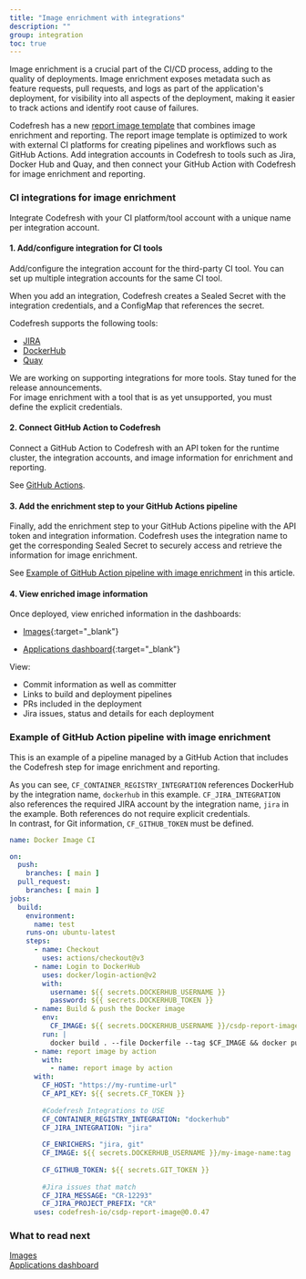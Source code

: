 ```yaml
---
title: "Image enrichment with integrations"
description: ""
group: integration
toc: true
---
```





Image enrichment is a crucial part of the CI/CD process, adding to the quality of deployments. Image enrichment exposes metadata such as feature requests, pull requests, and logs as part of the application's deployment, for visibility into all aspects of the deployment, making it easier to track actions and identify root cause of failures.  

Codefresh has a new [report image template](https://github.com/codefresh-io/csdp-report-image/) that combines image enrichment and reporting. The report image template is optimized to work with external CI platforms for creating pipelines and workflows such as GitHub Actions. Add integration accounts in Codefresh to tools such as Jira, Docker Hub and Quay, and then connect your GitHub Action with Codefresh for image enrichment and reporting. 


### CI integrations for image enrichment
 
Integrate Codefresh with your CI platform/tool account with a unique name per integration account. 

#### 1. Add/configure integration for CI tools

Add/configure the integration account for the third-party CI tool. You can set up multiple integration accounts for the same CI tool.  

When you add an integration, Codefresh creates a Sealed Secret with the integration credentials, and a ConfigMap that references the secret.  

Codefresh supports the following tools:  

* [JIRA]({{site.baseurl}}/docs/integration/jira/)  
* [DockerHub]({{site.baseurl}}/docs/integration/dockerhub/)
* [Quay]({{site.baseurl}}/docs/integration/quay/)  

We are working on supporting integrations for more tools. Stay tuned for the release announcements.  
For image enrichment with a tool that is as yet unsupported, you must define the explicit credentials. 
   
#### 2. Connect GitHub Action to Codefresh

Connect a GitHub Action to Codefresh with an API token for the runtime cluster, the integration accounts, and image information for enrichment and reporting. 

See [GitHub Actions]({{site.baseurl}}/docs/integration/github-actions/).


#### 3. Add the enrichment step to your GitHub Actions pipeline 

Finally, add the enrichment step to your GitHub Actions pipeline with the API token and integration information. Codefresh uses the integration name to get the corresponding Sealed Secret to securely access and retrieve the information for image enrichment.  

See [Example of GitHub Action pipeline with image enrichment](#example-of-github-action-pipeline-with-image-enrichment) in this article.



#### 4. View enriched image information
Once deployed, view enriched information in the dashboards:  


* [Images](https://g.codefresh.io/2.0/images){:target="\_blank"}  

* [Applications dashboard](https://g.codefresh.io/2.0/applications-dashboard){:target="\_blank"}  


View:  

* Commit information as well as committer
* Links to build and deployment pipelines
* PRs included in the deployment
* Jira issues, status and details for each deployment

### Example of GitHub Action pipeline with image enrichment 
This is an example of a pipeline managed by a GitHub Action that includes the Codefresh step for image enrichment and reporting.  

As you can see, `CF_CONTAINER_REGISTRY_INTEGRATION` references DockerHub by the integration name, `dockerhub` in this example. `CF_JIRA_INTEGRATION` also references the required JIRA account by the integration name, `jira` in the example. Both references do not require explicit credentials.  
In contrast, for Git information, `CF_GITHUB_TOKEN` must be defined.

```yaml
name: Docker Image CI

on:
  push:
    branches: [ main ]
  pull_request:
    branches: [ main ]
jobs:
  build:
    environment:
      name: test
    runs-on: ubuntu-latest
    steps:
      - name: Checkout
        uses: actions/checkout@v3
      - name: Login to DockerHub
        uses: docker/login-action@v2
        with:
          username: ${{ secrets.DOCKERHUB_USERNAME }}
          password: ${{ secrets.DOCKERHUB_TOKEN }}
      - name: Build & push the Docker image
        env:
          CF_IMAGE: ${{ secrets.DOCKERHUB_USERNAME }}/csdp-report-image-github-action:example-reported-image
        run: |
          docker build . --file Dockerfile --tag $CF_IMAGE && docker push $CF_IMAGE
      - name: report image by action
        with:
          - name: report image by action
      with:
        CF_HOST: "https://my-runtime-url"
        CF_API_KEY: ${{ secrets.CF_TOKEN }}
        
        #Codefresh Integrations to USE
        CF_CONTAINER_REGISTRY_INTEGRATION: "dockerhub"
        CF_JIRA_INTEGRATION: "jira"
    
        CF_ENRICHERS: "jira, git"    
        CF_IMAGE: ${{ secrets.DOCKERHUB_USERNAME }}/my-image-name:tag
        
        CF_GITHUB_TOKEN: ${{ secrets.GIT_TOKEN }}
    
        #Jira issues that match
        CF_JIRA_MESSAGE: "CR-12293"
        CF_JIRA_PROJECT_PREFIX: "CR"
      uses: codefresh-io/csdp-report-image@0.0.47
```
### What to read next
[Images]({{site.baseurl}}/docs/pipelines/images/)  
[Applications dashboard]({{site.baseurl}}/docs/deployment/applications-dashboard/) 


